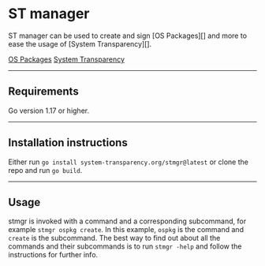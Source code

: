 # ST manager

ST manager can be used to create and sign [OS Packages][] and more to ease the usage of [System Transparency][].

[OS Packages](https://git.glasklar.is/system-transparency/core/system-transparency#os-package)
[System Transparency](https://git.glasklar.is/system-transparency/core/system-transparency)

---

## Requirements

Go version 1.17 or higher.

---

## Installation instructions

Either run `go install system-transparency.org/stmgr@latest` or clone the repo and run `go build`.

---

## Usage

stmgr is invoked with a command and a corresponding subcommand, for example `stmgr ospkg create`.
In this example, `ospkg` is the command and `create` is the subcommand.
The best way to find out about all the commands and their subcommands is to run `stmgr -help` and follow the instructions for further info.

